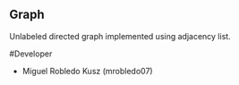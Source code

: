 ## Graph
Unlabeled directed graph implemented using adjacency list.

#Developer
- Miguel Robledo Kusz (mrobledo07)
